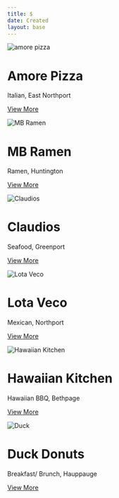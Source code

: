 ```yaml
---
title: $
date: Created
layout: base
---
```

<div class="album py-5 bg-light">
    <div class="container">

<div class="row row-cols-1 row-cols-sm-2 row-cols-md-3 g-3">
        <div class="col">
          <div class="card shadow-sm">
            <img src="/images/amore-pizza.jpg" alt="amore pizza">

 <div class="card-body">
              <h1> Amore Pizza </h1>
              <p> Italian, East Northport </p>
              <div class="d-flex justify-content-between align-items-center">
                <div class="btn-group">
                  <p><a class="btn btn-secondary" href="/restaurants/amore/">View More</a></p>
                </div>
              </div>
            </div>
          </div>
        </div>
        
        
        
<div class="col">
          <div class="card shadow-sm">
            <img src="/images/mbramen.jpg" alt="MB Ramen">

 <div class="card-body">
              <h1> MB Ramen </h1>
              <p> Ramen, Huntington </p>
              <div class="d-flex justify-content-between align-items-center">
                <div class="btn-group">
                  <p><a class="btn btn-secondary" href="/restaurants/mbramen/">View More</a></p>
                </div>
                </div>
            </div>
          </div>
        </div>
    <div class="col">
          <div class="card shadow-sm">
            <img src="/images/diningonwater.jpeg" alt="Claudios">

 <div class="card-body">
              <h1> Claudios </h1>
              <p> Seafood, Greenport </p>
              <div class="d-flex justify-content-between align-items-center">
                <div class="btn-group">
                  <p><a class="btn btn-secondary" href="/restaurants/claudios/">View More</a></p>
                </div>
              </div>
            </div>
          </div>
        </div>

<div class="col">
          <div class="card shadow-sm">
            <img src="/images/lota-veco.jpg" alt="Lota Veco">

<div class="card-body">
              <h1> Lota Veco </h1>
              <p> Mexican, Northport </p>
              <div class="d-flex justify-content-between align-items-center">
                <div class="btn-group">
                  <p><a class="btn btn-secondary" href="/restaurants/lotaveco/">View More</a></p>
                </div>
              </div>
            </div>
          </div>
        </div>
 <div class="col">
          <div class="card shadow-sm">
            <img src="/images/hawaiianbbq.jpg" alt="Hawaiian Kitchen">

<div class="card-body">
              <h1> Hawaiian Kitchen </h1>
              <p> Hawaiian BBQ, Bethpage </p>
              <div class="d-flex justify-content-between align-items-center">
                <div class="btn-group">
                  <p><a class="btn btn-secondary" href="/restaurants/hawaiiankitchen/">View More</a></p>
                </div>
              </div>
            </div>
          </div>
        </div>
        <div class="col">
          <div class="card shadow-sm">
           <img src="/images/duckdonuts.jpg" alt="Duck">

 <div class="card-body">
              <h1> Duck Donuts </h1>
              <p> Breakfast/ Brunch, Hauppauge </p>
              <div class="d-flex justify-content-between align-items-center">
                <div class="btn-group">
                  <p><a class="btn btn-secondary" href="/restaurants/duckdonuts/">View More</a></p>
                </div>
              </div>
            </div>
          </div>
        </div>

 
 
</div>
    </div>
  </div>
